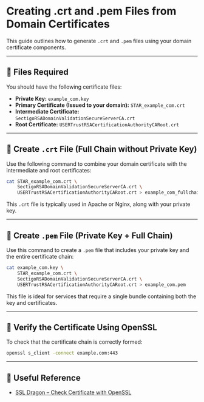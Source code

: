 # Creating .crt and .pem Files from Domain Certificates

This guide outlines how to generate `.crt` and `.pem` files using your domain certificate components.

---

## 🔐 Files Required

You should have the following certificate files:

- **Private Key:** `example_com.key`
- **Primary Certificate (Issued to your domain):** `STAR_example_com.crt`
- **Intermediate Certificate:** `SectigoRSADomainValidationSecureServerCA.crt`
- **Root Certificate:** `USERTrustRSACertificationAuthorityCARoot.crt`

---

## 📌 Create `.crt` File (Full Chain without Private Key)

Use the following command to combine your domain certificate with the intermediate and root certificates:

```bash
cat STAR_example_com.crt \
    SectigoRSADomainValidationSecureServerCA.crt \
    USERTrustRSACertificationAuthorityCARoot.crt > example_com_fullchain.crt
```

This `.crt` file is typically used in Apache or Nginx, along with your private key.

---

## 📌 Create `.pem` File (Private Key + Full Chain)

Use this command to create a `.pem` file that includes your private key and the entire certificate chain:

```bash
cat example_com.key \
    STAR_example_com.crt \
    SectigoRSADomainValidationSecureServerCA.crt \
    USERTrustRSACertificationAuthorityCARoot.crt > example_com.pem
```

This file is ideal for services that require a single bundle containing both the key and certificates.

---

## 🧪 Verify the Certificate Using OpenSSL

To check that the certificate chain is correctly formed:

```bash
openssl s_client -connect example.com:443
```

---

## 🔗 Useful Reference

- [SSL Dragon – Check Certificate with OpenSSL](https://www.ssldragon.com/blog/check-certificate-openssl-linux/)
